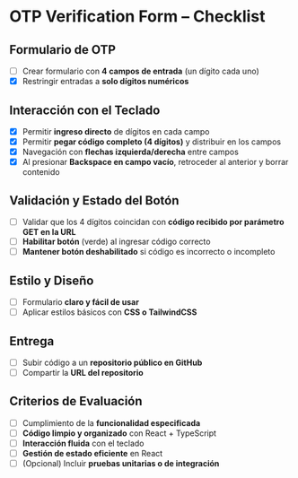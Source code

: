 # OTP Verification Form – Checklist

## Formulario de OTP
- [ ] Crear formulario con **4 campos de entrada** (un dígito cada uno)  
- [X] Restringir entradas a **solo dígitos numéricos**

## Interacción con el Teclado
- [X] Permitir **ingreso directo** de dígitos en cada campo  
- [X] Permitir **pegar código completo (4 dígitos)** y distribuir en los campos  
- [X] Navegación con **flechas izquierda/derecha** entre campos  
- [X] Al presionar **Backspace en campo vacío**, retroceder al anterior y borrar contenido  

## Validación y Estado del Botón
- [ ] Validar que los 4 dígitos coincidan con **código recibido por parámetro GET en la URL**  
- [ ] **Habilitar botón** (verde) al ingresar código correcto  
- [ ] **Mantener botón deshabilitado** si código es incorrecto o incompleto  

## Estilo y Diseño
- [ ] Formulario **claro y fácil de usar**  
- [ ] Aplicar estilos básicos con **CSS o TailwindCSS**  

## Entrega
- [ ] Subir código a un **repositorio público en GitHub**  
- [ ] Compartir la **URL del repositorio**  

## Criterios de Evaluación
- [ ] Cumplimiento de la **funcionalidad especificada**  
- [ ] **Código limpio y organizado** con React + TypeScript  
- [ ] **Interacción fluida** con el teclado  
- [ ] **Gestión de estado eficiente** en React  
- [ ] (Opcional) Incluir **pruebas unitarias o de integración**